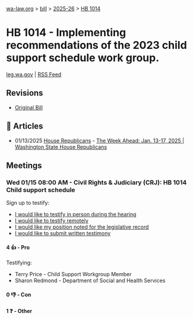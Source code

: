 [wa-law.org](/) > [bill](/bill/) > [2025-26](/bill/2025-26/) > [HB 1014](/bill/2025-26/hb/1014/)

# HB 1014 - Implementing recommendations of the 2023 child support schedule work group.
[leg.wa.gov](https://app.leg.wa.gov/billsummary?BillNumber=1014&Year=2025&Initiative=false) | [RSS Feed](./rss.xml)

## Revisions
* [Original Bill](1/)

## 📰 Articles
* 01/13/2025 [House Republicans](/org/house_republicans/) - [The Week Ahead: Jan. 13-17, 2025 | Washington State House Republicans](https://houserepublicans.wa.gov/week/the-week-ahead-jan-13-17-2025/#:~:text=HB%201014)

## Meetings
### Wed 01/15 08:00 AM - Civil Rights & Judiciary (CRJ): HB 1014 Child support schedule
Sign up to testify:
* [I would like to testify in person during the hearing](https://app.leg.wa.gov/csi/Testifier/Add?chamber=House&mId=32370&aId=161087&caId=24625&tId=1)
* [I would like to testify remotely](https://app.leg.wa.gov/csi/Testifier/Add?chamber=House&mId=32370&aId=161087&caId=24625&tId=2)
* [I would like my position noted for the legislative record](https://app.leg.wa.gov/csi/Testifier/Add?chamber=House&mId=32370&aId=161087&caId=24625&tId=3)
* [I would like to submit written testimony](https://app.leg.wa.gov/csi/Testifier/Add?chamber=House&mId=32370&aId=161087&caId=24625&tId=4)

#### 4 👍 - Pro
Testifying:
* Terry Price - Child Support Workgroup Member
* Sharon Redmond - Department of Social and Health Services

#### 0 👎 - Con

#### 1 ❓ - Other
